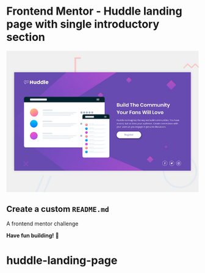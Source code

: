 # Frontend Mentor - Huddle landing page with single introductory section

![Design preview for the Huddle landing page with single introductory section](./design/desktop-preview.jpg)
## Create a custom `README.md`
A frontend mentor challenge

**Have fun building!** 🚀
# huddle-landing-page
